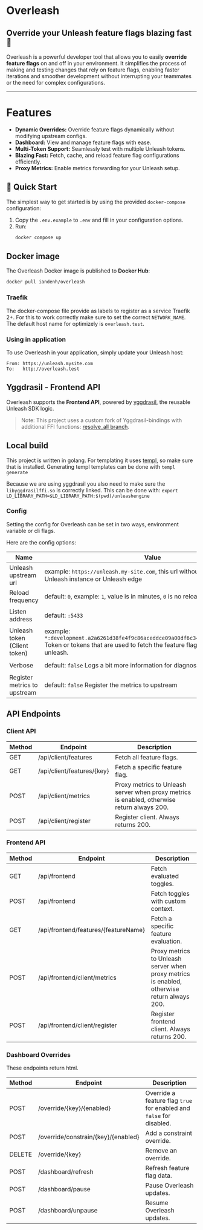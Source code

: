 # Overleash

## Override your Unleash feature flags blazing fast 🚀

Overleash is a powerful developer tool that allows you to easily **override feature flags** on and off in your environment. It simplifies the process of making and testing changes that rely on feature flags, enabling faster iterations and smoother development without interrupting your teammates or the need for complex configurations.

---

# Features
- **Dynamic Overrides:** Override feature flags dynamically without modifying upstream configs.
- **Dashboard:** View and manage feature flags with ease.
- **Multi-Token Support:** Seamlessly test with multiple Unleash tokens.
- **Blazing Fast:** Fetch, cache, and reload feature flag configurations efficiently.
- **Proxy Metrics:** Enable metrics forwarding for your Unleash setup.

## 🚀 Quick Start

The simplest way to get started is by using the provided `docker-compose` configuration:

1. Copy the `.env.example` to `.env` and fill in your configuration options.
2. Run:
   ```bash
   docker compose up
   ```

## Docker image
The Overleash Docker image is published to **Docker Hub**:
```bash
docker pull iandenh/overleash
```

### Traefik

The docker-compose file provide as labels to register as a service Traefik 2+. For this to work correctly make sure to
set the correct `NETWORK_NAME`.
The default host name for optimizely is `overleash.test`.

### Using in application
To use Overleash in your application, simply update your Unleash host:
```plaintext
From: https://unleash.mysite.com
To:   http://overleash.test
```

## Yggdrasil - Frontend API

Overleash supports the **Frontend API**, powered by [yggdrasil](https://github.com/Unleash/yggdrasil), the reusable Unleash SDK logic.

> Note: This project uses a custom fork of Yggdrasil-bindings with additional FFI functions: [resolve_all branch](https://github.com/Iandenh/yggdrasil-bindings/tree/resolve_all).

## Local build

This project is written in golang. For templating it
uses [templ](https://github.com/a-h/templ/tree/main), so make sure that is installed.
Generating templ templates can be done with `templ generate`

Because we are using yggdrasil you also need to make sure the `libyggdrasilffi.so` is correctly linked. This can be done
with:
`export LD_LIBRARY_PATH=$LD_LIBRARY_PATH:$(pwd)/unleashengine`

### Config

Setting the config for Overleash can be set in two ways, environment variable or cli flags.

Here are the config options:

| Name 	                        | Value	                                                                                                                                                                   | Env	                       | Flag	               |
|-------------------------------|--------------------------------------------------------------------------------------------------------------------------------------------------------------------------|----------------------------|---------------------|
| Unleash upstream url	         | 	 example: `https://unleash.my-site.com`, this url without `/api`, can be a Unleash instance or Unleash edge                                                             | `OVERLEASH_UPSTREAM`	      | `--upstream`	       |
| Reload frequency	             | 	  default: `0`, example: `1`, value is in minutes, `0` is no reload                                                                                                     | `OVERLEASH_RELOAD`	        | `--reload`	         |
| Listen address	               | default: `:5433`                                                                                                                                                         | `OVERLEASH_LISTEN_ADDRESS`	          | `--listen-address`	 |
| Unleash token (Client token)	 | example:  `*:development.a2a6261d38fe4f9c86aceddce09a00df6c348fd0feeab3c24a9547f2` Token or tokens that are used to fetch the feature flag config from upstream unleash. | `OVERLEASH_TOKEN`	         | `--token`	          |
| Verbose	                      | default:  `false` Logs a bit more information for diagnose issues                                                                                                        | `OVERLEASH_VERBOSE`	       | `--verbose`	        |
| Register metrics to upstream	 | default:  `false` Register the metrics to upstream                                                                                                                       | `OVERLEASH_REGISTER_METRICS`	 | `--proxy-metrics`	  |

## API Endpoints
### Client API
| Method | Endpoint                | Description                                                                                 |
|--------|-------------------------|---------------------------------------------------------------------------------------------|
| GET | /api/client/features    | Fetch all feature flags.                                                                    |
| GET | /api/client/features/{key} | Fetch a specific feature flag.                                                              |
| POST | /api/client/metrics     | Proxy metrics to Unleash server when proxy metrics is enabled, otherwise return always 200. |
| POST | /api/client/register    | Register client. Always returns 200.                                                        |


### Frontend API
| Method | Endpoint                         | Description                                                                                |
|---------|----------------------------------|--------------------------------------------------------------------------------------------|
| GET | /api/frontend                    | Fetch evaluated toggles.                                                                   |
| POST | /api/frontend                    | Fetch toggles with custom context.                                                         |
| GET | /api/frontend/features/{featureName} | Fetch a specific feature evaluation.                                                       |
| POST | /api/frontend/client/metrics     | Proxy metrics to Unleash server when proxy metrics is enabled, otherwise return always 200. |
| POST | /api/frontend/client/register    | Register frontend client. Always returns 200.                                              |


### Dashboard Overrides
These endpoints return html.

| Method | Endpoint                          | Description                                                                        |
|--------|-----------------------------------|------------------------------------------------------------------------------------|
| POST | /override/{key}/{enabled}         | Override a feature flag `true` for enabled and `false` for disabled. |
| POST | /override/constrain/{key}/{enabled} | Add a constraint override.                                                         |
| DELETE | /override/{key}                   | Remove an override.                                                                |
| POST | /dashboard/refresh                | Refresh feature flag data.                                                         |
| POST | /dashboard/pause                  | Pause Overleash updates.                                                           |
| POST | /dashboard/unpause                | Resume Overleash updates.                                                          |
